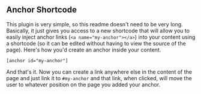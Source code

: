 ## Anchor Shortcode
This plugin is very simple, so this readme doesn't need to be very long. Basically, it just gives you access to a new shortcode that will allow you to easily inject anchor links (`<a name="my-anchor"></a>`) into your content using a shortcode (so it can be edited without having to view the source of the page). Here's how you'd create an anchor inside your content.

```
[anchor id="my-anchor"]
```

And that's it. Now you can create a link anywhere else in the content of the page and just link it to `#my-anchor` and that link, when clicked, will move the user to whatever position on the page you added your anchor.